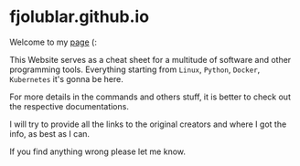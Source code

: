# fjolublar.github.io

Welcome to my [page](https://fjolublar.github.io) (:

This Website serves as a cheat sheet for a multitude of software and other programming tools.
Everything starting from `Linux`, `Python`, `Docker`, `Kubernetes` it's gonna be here.

For more details in the commands and others stuff, it is better to check out the respective documentations.

I will try to provide all the links to the original creators and where I got the info, as best as I can.

If you find anything wrong please let me know.